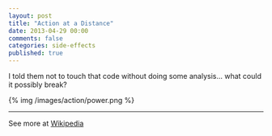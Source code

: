 ```yaml
---
layout: post
title: "Action at a Distance"
date: 2013-04-29 00:00
comments: false
categories: side-effects
published: true
---
```


I told them not to touch that code without doing some analysis... what could it possibly break?

{% img /images/action/power.png %}

----

See more at [Wikipedia](https://en.wikipedia.org/wiki/Action_at_a_distance_(computer_programming))
